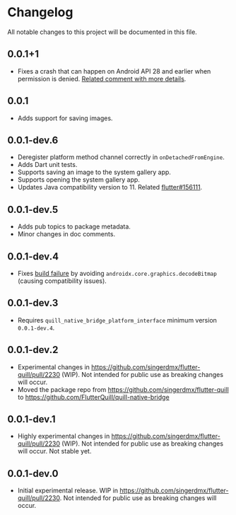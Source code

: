 # Changelog

All notable changes to this project will be documented in this file.

## 0.0.1+1

- Fixes a crash that can happen on Android API 28 and earlier when permission is denied. [Related comment with more details](https://github.com/singerdmx/flutter-quill/pull/2403#discussion_r1866055681).

## 0.0.1

- Adds support for saving images.

## 0.0.1-dev.6

- Deregister platform method channel correctly in `onDetachedFromEngine`.
- Adds Dart unit tests.
- Supports saving an image to the system gallery app.
- Supports opening the system gallery app.
- Updates Java compatibility version to 11. Related [flutter#156111](https://github.com/flutter/flutter/issues/156111).

## 0.0.1-dev.5

- Adds pub topics to package metadata.
- Minor changes in doc comments.

## 0.0.1-dev.4

- Fixes [build failure](https://github.com/singerdmx/flutter-quill/issues/2340) by avoiding `androidx.core.graphics.decodeBitmap` (causing compatibility issues).

## 0.0.1-dev.3

- Requires `quill_native_bridge_platform_interface` minimum version `0.0.1-dev.4`.

## 0.0.1-dev.2

- Experimental changes in https://github.com/singerdmx/flutter-quill/pull/2230 (WIP). Not intended for public use as breaking changes will occur.
- Moved the package repo from https://github.com/singerdmx/flutter-quill to https://github.com/FlutterQuill/quill-native-bridge

## 0.0.1-dev.1

- Highly experimental changes in https://github.com/singerdmx/flutter-quill/pull/2230 (WIP). Not intended for public use as breaking changes will occur. Not stable yet.

## 0.0.1-dev.0

- Initial experimental release. WIP in https://github.com/singerdmx/flutter-quill/pull/2230. Not intended for public use as breaking changes will occur.